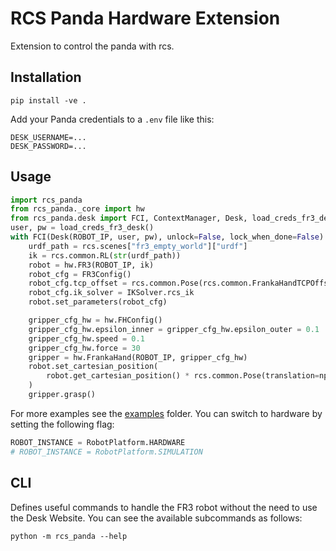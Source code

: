 # RCS Panda Hardware Extension
Extension to control the panda with rcs.

## Installation
```shell
pip install -ve .
```

Add your Panda credentials to a `.env` file like this:
```env
DESK_USERNAME=...
DESK_PASSWORD=...
```

## Usage
```python
import rcs_panda
from rcs_panda._core import hw
from rcs_panda.desk import FCI, ContextManager, Desk, load_creds_fr3_desk
user, pw = load_creds_fr3_desk()
with FCI(Desk(ROBOT_IP, user, pw), unlock=False, lock_when_done=False):
    urdf_path = rcs.scenes["fr3_empty_world"]["urdf"]
    ik = rcs.common.RL(str(urdf_path))
    robot = hw.FR3(ROBOT_IP, ik)
    robot_cfg = FR3Config()
    robot_cfg.tcp_offset = rcs.common.Pose(rcs.common.FrankaHandTCPOffset())
    robot_cfg.ik_solver = IKSolver.rcs_ik
    robot.set_parameters(robot_cfg)

    gripper_cfg_hw = hw.FHConfig()
    gripper_cfg_hw.epsilon_inner = gripper_cfg_hw.epsilon_outer = 0.1
    gripper_cfg_hw.speed = 0.1
    gripper_cfg_hw.force = 30
    gripper = hw.FrankaHand(ROBOT_IP, gripper_cfg_hw)
    robot.set_cartesian_position(
        robot.get_cartesian_position() * rcs.common.Pose(translation=np.array([0.05, 0, 0]))
    )
    gripper.grasp()
```
For more examples see the [examples](../../examples/) folder.
You can switch to hardware by setting the following flag:
```python
ROBOT_INSTANCE = RobotPlatform.HARDWARE
# ROBOT_INSTANCE = RobotPlatform.SIMULATION
```


## CLI
Defines useful commands to handle the FR3 robot without the need to use the Desk Website.
You can see the available subcommands as follows:
```shell
python -m rcs_panda --help
```